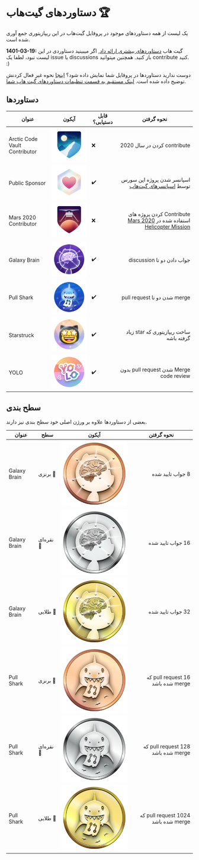 # دستاوردهای گیت‌هاب 🏆


یک لیست از همه دستاوردهای موجود در پروفایل گیت‌هاب در این ریپازیتوری جمع آوری شده است.



**1401-03-19:** گیت هاب [دستاورد‌های بیشتری ارائه داد](https://github.blog/2022-06-09-introducing-achievements-recognizing-the-many-stages-of-a-developers-coding-journey/), اگر میبینید دستاوردی در این لیست نبود، لطفا یک issue یا discussions باز کنید. همچنین میتوانید contribute کنید. :)


دوست ندارید دستاورد‌ها در پروفایل شما نمایش داده شود؟ [اینجا](https://docs.github.com/account-and-profile/setting-up-and-managing-your-github-profile/managing-contribution-settings-on-your-profile/showing-your-private-contributions-and-achievements-on-your-profile#changing-the-visibility-of-achievements) نحوه غیر فعال کردنش توضیح داده شده است. [لینک مستقیم به قسمت تنظیمات دستاورد‌های گیت هاب شما](https://github.com/settings/profile#profile-settings-heading).

## دستاوردها
| عنوان                         | آیکون                                                                                                 | قابل دستیابی؟                                                                                  | نحوه گرفتن                                                                                                                                     |
| ----------------------------- | ----------------------------------------------------------------------------------------------------- | ---------------------------------------------------------------------------------------------- | ---------------------------------------------------------------------------------------------------------------------------------------------- |
| Arctic Code Vault Contributor | ![Arctic Code Vault Contributor Achievement Badge](/images/arctic-code-vault-contributor-default.png) | ❌                                                                                              | <p dir="rtl"> contribute کردن در سال 2020</p>                                                                                                  |
| Public Sponsor                | ![GitHub Sponsor Achievement Badge](/images/public-sponsor-default.png)                               | ✔️                                                                                              | <p dir="rtl"> اسپانسر شدن پروژه اپن سورس توسط [اسپانسر‌های گیت‌هاب](https://github.com/sponsors)</p>                                             |
| Mars 2020 Contributor         | ![Mars 2020 Helicopter Contributor Achievement Badge](/images/mars-2020-contributor-default.png)      | ❌                                                                                              | <p dir="rtl"> Contribute کردن پروژه های استفاده شده در [Mars 2020 Helicopter Mission](https://github.com/readme/nasa-ingenuity-helicopter)</p> |
|                               |                                                                                                       | <!-- this empty row is intentional to separate the original achievements from the new ones --> |
| Galaxy Brain                  | ![Galaxy Brain Badge](/images/galaxy-brain-default.png)                                               | ✔️                                                                                              | <p dir="rtl"> جواب دادن دو  تا discussion </p>                                                                                                 |
| Pull Shark                    | ![Pull Shark Badge](/images/pull-shark-default.png)                                                   | ✔️                                                                                              | <p dir="rtl"> merge شدن دو تا pull request<p/>                                                                                                 |
| Starstruck                    | ![Starstruck Badge](/images/starstruck-default.png)                                                   | ✔️                                                                                              | <p dir="rtl">ساخت ریپازیتوری که star زیاد گرفته باشه<p/>                                                                                                 |
| YOLO                          | ![YOLO Badge](/images/yolo-default.png)                                                               | ✔️                                                                                              | <p dir="rtl"> Merge شدن  pull request بدون code review<p/>                                                                                     |

## سطح بندی

بعضی از دستاوردها علاوه بر ورژن اصلی خود سطح‌ بندی نیز دارند.

| عنوان        | سطح       | آیکون                                                               | نحوه گرفتن                                            |
| ------------ | --------- | ------------------------------------------------------------------- | ----------------------------------------------------- |
| Galaxy Brain | برنزی 🥉   | ![Galaxy Brain Bronze Badge](/images/tiers/galaxy-brain-bronze.png) | <p dir="rtl"> 8 جواب تایید شده<p/>                    |
| Galaxy Brain | نقره‌ای 🥈  | ![Galaxy Brain Silver Badge](/images/tiers/galaxy-brain-silver.png) | <p dir="rtl"> 16 جواب تایید شده<p/>                   |
| Galaxy Brain | طلایی 🥇   | ![Galaxy Brain Gold Badge](/images/tiers/galaxy-brain-gold.png)     | <p dir="rtl"> 32 جواب تایید شده<p/>                   |
| Pull Shark   | برنزی 🥉   | ![Pull Shark Bronze Badge](/images/tiers/pull-shark-bronze.png)     | <p dir="rtl"> 16 pull request که merge شده باشد<p/>   |
| Pull Shark   | ‌نقره‌ای 🥈 | ![Pull Shark Silver Badge](/images/tiers/pull-shark-silver.png)     | <p dir="rtl"> 128 pull request که merge شده باشد<p/>  |
| Pull Shark   | طلایی 🥇   | ![Pull Shark Gold Badge](/images/tiers/pull-shark-gold.png)         | <p dir="rtl"> 1024 pull request که merge شده باشد<p/> |

